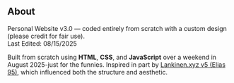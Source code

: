## **About**  
Personal Website v3.0 — coded entirely from scratch with a custom design (please credit for fair use).  
Last Edited: 08/15/2025  

Built from scratch using **HTML**, **CSS**, and **JavaScript** over a weekend in August 2025-just for the funnies. Inspired in part by [Lankinen.xyz v5 (Elias 95)](https://lankinen.xyz), which influenced both the structure and aesthetic.
